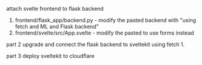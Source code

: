 attach svelte frontend to flask backend
1. frontend/flask_app/backend.py - modify the pasted backend with "using fetch and ML and Flask backend"
2. frontend/svelte/src/App.svelte - modify the pasted to use forms instead

part 2
upgrade and connect the flask backend to sveltekit using fetch
1. 

part 3
deploy sveltekit to cloudflare